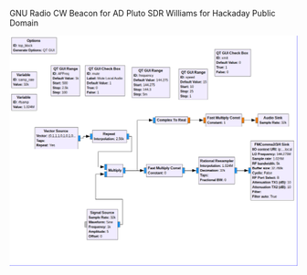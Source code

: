 GNU Radio CW Beacon for AD Pluto SDR
Williams for Hackaday
Public Domain

![screenshot](https://github.com/wd5gnr/cwbeacon/blob/master/cwbeacon.grc.png?raw=true)

